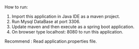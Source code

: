 

How to run:

1. Import this application in Java IDE as a maven project. 
2. Run Mysql DataBase at port 3306.
3. Update maven and then execute as a spring boot application.
4. On browser type localhost: 8080 to run this application.

Recommend :  Read application.properties file.

